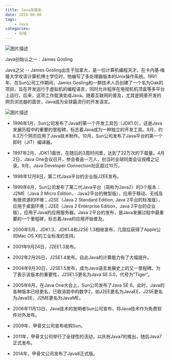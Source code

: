 ```yaml
---
title: Java发展史
date: 2018-06-06
tags:
    - Java
categories:
    - 后端
---
```


![图片描述](https://segmentfault.com/img/bVbcbFO?w=220&h=209)

Java创始认之一：James Gosling

Java之父 -- James Gosling出生于加拿大，是一位计算机编程天才。在卡内基·梅隆大学攻读计算机博士学位时，他编写了多处理器版本的Unix操作系统。1991年，在Sun公司工作期间，James Gosling和一群技术人员创建了一个名为Oak的项目，旨在开发运行于虚拟机的编程语言，同时允许程序在电视机机顶盒等多平台上运行。后来，这项工作就演变成Java。随着互联网的普及，尤其是网景开发的网页浏览器的面世，Java成为全球最流行的开发语言。

![图片描述](https://segmentfault.com/img/bVbcbF2?w=875&h=388)

- 1996年1月，Sun公司发布了Java的第一个开发工具包（JDK1.0），这是Java发展历程中的重要的里程碑，标志着Java成为一种独立的开发工具。9月，约8.3万个网页应用了Java技术制作。10月，Sun公司发布了Java平台的第一个即时（JIT）编译器。
- 1997年2月，JDK1.1面世，在随后的3周时间里，达到了22万次的下载量。4月2日，Java One会议召开，参会者逾一万人，创当时全球同类会议规模之记录。9月，Java Developer Connection社区超过10万。
- 1998年12月8日，第二代Java平台的企业版J2EE发布。
- 1999年6月，Sun公司发布了第二代Java平台（简称为Java2）的3个版本：J2ME（Java 2 Micro Edition， Java2平台的微型版），应用于移动、无线及有限资源的环境；J2SE（Java 2 Standard Edition, Java 2平台的标准版），应用于桌面环境；J2EE（Java 2 Enterprise Edition，Java 2平台的企业版），应用于Java的应用服务器。Java 2平台的发布，是Java发展过程中最重要的一个里程碑，标志着Java的应用开始普及。
- 2000年5月，JDK1.3、JDK1.4和J2SE 1.3相继发布，几周后获得了Apple公司Mac OS X的工业标准的支持。
- 2001年9月24日，J2EE1.3发布。
- 2002年2月26日，J2SE1.4发布。自此Java的计算能力有了大幅提升。
- 2004年9月30日，J2SE1.5发布，成为Java语言发展史上的又一里程碑。为了表示该版本的重要性，J2SE1.5更名为Java SE 5.0，代号为”Tiger“。
- 2005年6月，在Java One大会上，Sun公司发布了Java SE 6。此时，Java的各种版本已经更名，已取消其中的数字2，如J2EE更名为JavaEE，J2SE更名为JavaSE，J2ME更名为JavaME。
- 2006年11月13日，Java技术的发明者Sun公司宣布，将Java技术作为免费软件对外发布。
- 2009年，甲骨文公司宣布收购Sun。
- 2011年，甲骨文公司举行了全球性的活动，以庆祝Java7的推出，随后Java7正式发布。
- 2014年，甲骨文公司发布了Java8正式版。


  [1]: /img/bVbcbFO
  [2]: /img/bVbcbF2
